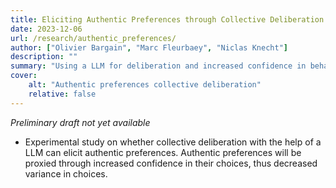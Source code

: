 ```yaml
---
title: Eliciting Authentic Preferences through Collective Deliberation
date: 2023-12-06
url: /research/authentic_preferences/
author: ["Olivier Bargain", "Marc Fleurbaey", "Niclas Knecht"]
description: "" 
summary: "Using a LLM for deliberation and increased confidence in behaviour for authentic preferences"
cover:
    alt: "Authentic preferences collective deliberation"
    relative: false
---
```


*Preliminary draft not yet available*

- Experimental study on whether collective deliberation with the help of a LLM can elicit authentic preferences. Authentic preferences will be proxied through increased confidence in their choices, thus decreased variance in choices. 

